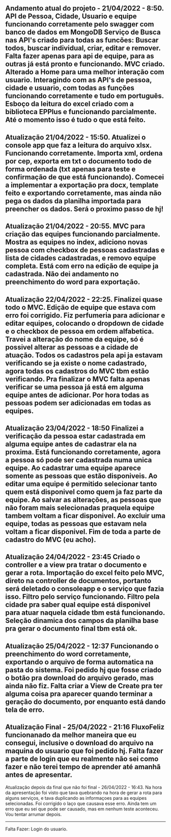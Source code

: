 Andamento atual do projeto - 21/04/2022 - 8:50.
API de Pessoa, Cidade, Usuario e equipe funcionando corretamente pelo swagger com banco de dados em MongoDB
Serviço de Busca nas API's criado para todas as funcões: Buscar todos, buscar individual, criar, editar e remover. Falta fazer apenas para api de equipe, para as outras já está pronto e funcionando.
MVC criado. Alterado a Home para uma melhor interação com usuario. Interagindo com as API's de pessoa, cidade e usuario, com todas as funções funcionando corretamente e tudo em português. 
Esboço da leitura do excel criado com a biblioteca EPPlus e funcionando parcialmente. 
Até o momento isso é tudo o que está feito. 
----------------------------------------------

Atualização 21/04/2022 - 15:50.
Atualizei o console app que faz a leitura do arquivo xlsx. Funcionando corretamente. Importa xml, ordena por cep, exporta em txt o documento todo de forma ordenada (txt apenas para teste e confirmação de que está funcionando). 
Comecei a implementar a exportação pra docx, template feito e exportando corretamente, mas ainda não pega os dados da planilha importada para preencher os dados. Será o proximo passo de hj!
----------------------------------------------

Atualização 21/04/2022 - 20:55.
MVC para criação das equipes funcionando parcialmente. Mostra as equipes no index, adiciono novas pessoa com checkbox de pessoas cadastradas e lista de cidades cadastradas, e removo equipe completa. Está com erro na edição de equipe ja cadastrada. Não dei andamento no preenchimento do word para exportação. 
-----------------------------------------------

Atualização 22/04/2022 - 22:25.
Finalizei quase todo o MVC. Edição de equipe que estava com erro foi corrigido. Fiz perfumeria para adicionar e editar equipes, colocando o dropdown de cidade e o checkbox de pessoa em ordem alfabetica. Travei a alteração do nome da equipe, só é possivel alterar as pessoas e a cidade de atuação. Todos os cadastros pela api ja estavam verificando se ja existe o nome cadastrado, agora todas os cadastros do MVC tbm estão verificando. Pra finalizar o MVC falta apenas verificar se uma pessoa já está em alguma equipe antes de adicionar. Por hora todas as pessoas podem ser adicionadas em todas as equipes. 
-----------------------------------------------

Atualização 23/04/2022 - 18:50
Finalizei a verificação da pessoa estar cadastrada em alguma equipe antes de cadastrar ela na proxima. Está funcionando corretamente, agora a pessoa só pode ser cadastrada numa unica equipe. Ao cadastrar uma equipe aparece somente as pessoas que estão disponiveis. Ao editar uma equipe é permitido selecionar tanto quem está disponivel como quem ja faz parte da equipe. Ao salvar as alterações, as pessoas que não foram mais selecionadas praquela equipe tambem voltam a ficar disponivel. Ao excluir uma equipe, todas as pessoas que estavam nela voltam a ficar disponivel.
Fim de toda a parte de cadastro do MVC (eu acho).
----------------------------------------------

Atualização 24/04/2022 - 23:45
Criado o controller e a view pra tratar o documento e gerar a rota. Importação do excel feito pelo MVC, direto na controller de documentos, portanto será deletado o consoleapp e o serviço que fazia isso. Filtro pelo serviço funcionando. Filtro pela cidade pra saber qual equipe está disponivel para atuar naquela cidade tbm está funcionando. Seleção dinamica dos campos da planilha base pra gerar o documento final tbm está ok. 
-----------------------------------------------

Atualização 25/04/2022 - 12:37
Funcionando o preenchimento do word corretamente, exportando o arquivo de forma automatica na pasta do sistema. Foi pedido hj que fosse criado o botão pra download do arquivo gerado, mas ainda não fiz. Falta criar a View de Create pra ter alguma coisa pra aparecer quando terminar a geração do documento, por enquanto está dando tela de erro.
-----------------------------------------------

Atualização Final - 25/04/2022 - 21:16
FluxoFeliz funcionanado da melhor maneira que eu consegui, inclusive o download do arquivo na maquina do usuario que foi pedido hj.
Falta fazer a parte de login que eu realmente não sei como fazer e não terei tempo de aprender até amanhã antes de apresentar.
------------------------------------------------
Atualização depois da final que não foi final - 26/04/2022 - 16:43.
Na hora da apresentação foi visto que tava quebrando na hora de gerar a rota para alguns serviços, e tava duplicando as informaçoes para as equipes selecionadas. Foi corrigido o laço que causava esse erro.
Ainda tem um erro que eu sei que pode ser causado, mas em nenhum teste aconteceu. Vou tentar arrumar depois.



----------------------------------------------
Falta Fazer:
Login do usuario.